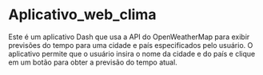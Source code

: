 # Aplicativo_web_clima
Este é um aplicativo Dash que usa a API do OpenWeatherMap para exibir previsões do tempo para uma cidade e país especificados pelo usuário. O aplicativo permite que o usuário insira o nome da cidade e do país e clique em um botão para obter a previsão do tempo atual. 
